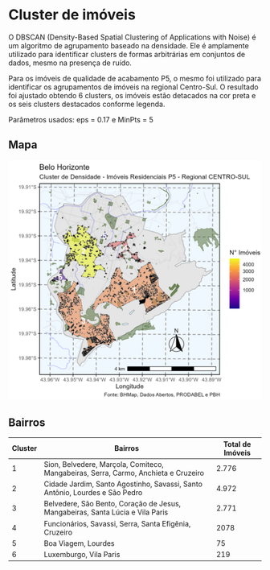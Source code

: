 # Cluster de imóveis
O DBSCAN (Density-Based Spatial Clustering of Applications with Noise) é um algoritmo de agrupamento baseado na densidade. Ele é amplamente utilizado para identificar clusters de formas arbitrárias em conjuntos de dados, mesmo na presença de ruído.

Para os imóveis de qualidade de acabamento P5, o mesmo foi utilizado para identificar os agrupamentos de imóveis na regional Centro-Sul. O resultado foi ajustado obtendo 6 clusters, os imóveis estão detacados na cor preta e os seis clusters destacados conforme legenda.

Parâmetros usados: eps = 0.17 e MinPts = 5

## Mapa
![alt Perfil por Regionais](https://raw.githubusercontent.com/guinamen/aprendizado/main/Imagens/cluster.png)

## Bairros

|  Cluster | Bairros | Total de Imóveis |
|---|---|---|
|  1 | Sion, Belvedere, Marçola, Comiteco, Mangabeiras, Serra, Carmo, Anchieta e Cruzeiro | 2.776 |
|  2 | Cidade Jardim, Santo Agostinho, Savassi, Santo Antônio, Lourdes e São Pedro | 4.972 |
|  3 | Belvedere, São Bento, Coração de Jesus, Mangabeiras, Santa Lúcia e Vila Paris | 2.771 |
|  4 | Funcionários, Savassi, Serra, Santa Efigênia, Cruzeiro | 2078 |
|  5 | Boa Viagem, Lourdes | 75 |
|  6 | Luxemburgo, Vila Paris | 219 |
